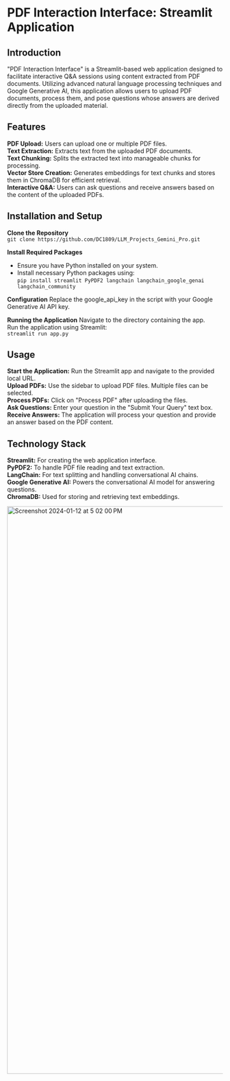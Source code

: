 # PDF Interaction Interface: Streamlit Application
## Introduction
"PDF Interaction Interface" is a Streamlit-based web application designed to facilitate interactive Q&A sessions using content extracted from PDF documents. Utilizing advanced natural language processing techniques and Google Generative AI, this application allows users to upload PDF documents, process them, and pose questions whose answers are derived directly from the uploaded material.

## Features

**PDF Upload:** Users can upload one or multiple PDF files.<br>
**Text Extraction:** Extracts text from the uploaded PDF documents.<br>
**Text Chunking:** Splits the extracted text into manageable chunks for processing.<br>
**Vector Store Creation:** Generates embeddings for text chunks and stores them in ChromaDB for efficient retrieval.<br>
**Interactive Q&A:** Users can ask questions and receive answers based on the content of the uploaded PDFs.<br>

## Installation and Setup
**Clone the Repository**<br>
`git clone https://github.com/DC1809/LLM_Projects_Gemini_Pro.git`

**Install Required Packages**<br>
- Ensure you have Python installed on your system.<br>
- Install necessary Python packages using:<br>
`pip install streamlit PyPDF2 langchain langchain_google_genai langchain_community`

**Configuration**
Replace the google_api_key in the script with your Google Generative AI API key.

**Running the Application**
Navigate to the directory containing the app.<br>
Run the application using Streamlit:<br>
`streamlit run app.py`

##  Usage
**Start the Application:** Run the Streamlit app and navigate to the provided local URL.<br>
**Upload PDFs:** Use the sidebar to upload PDF files. Multiple files can be selected.<br>
**Process PDFs:** Click on "Process PDF" after uploading the files.<br>
**Ask Questions:** Enter your question in the "Submit Your Query" text box.<br>
**Receive Answers:** The application will process your question and provide an answer based on the PDF content.<br>

## Technology Stack
**Streamlit:** For creating the web application interface.<br>
**PyPDF2:** To handle PDF file reading and text extraction.<br>
**LangChain:** For text splitting and handling conversational AI chains.<br>
**Google Generative AI:** Powers the conversational AI model for answering questions.<br>
**ChromaDB:** Used for storing and retrieving text embeddings.<br>

<img width="1323" alt="Screenshot 2024-01-12 at 5 02 00 PM" src="https://github.com/DC1809/Kaggle_Case_Studies/assets/153703928/e6173b86-6674-4a3e-bfeb-5c09086df6e6">



